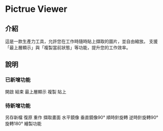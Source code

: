 # Pictrue Viewer

## 介紹

這是一款生產力工具，允許您在工作時隨時貼上擷取的圖片，並自由縮放。
支援「最上層顯示」與「複製當前狀態」等功能，提升您的工作效率。

## 說明

### 已新增功能

開啟 結束
最上層顯示
複製 貼上

### 待新增功能

另存新檔
復原 重作
擷取畫面
水平鏡像 垂直鏡像90°
順時針旋轉 逆時針旋轉90°
旋轉180°
繪製功能
